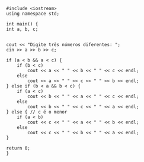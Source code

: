     #include <iostream>
    using namespace std;

    int main() {
    int a, b, c;

    
    cout << "Digite três números diferentes: ";
    cin >> a >> b >> c;

    if (a < b && a < c) {
        if (b < c)
            cout << a << " " << b << " " << c << endl;
        else
            cout << a << " " << c << " " << b << endl;
    } else if (b < a && b < c) {
        if (a < c)
            cout << b << " " << a << " " << c << endl;
        else
            cout << b << " " << c << " " << a << endl;
    } else { // c é o menor
        if (a < b)
            cout << c << " " << a << " " << b << endl;
        else
            cout << c << " " << b << " " << a << endl;
    }

    return 0;
    }
